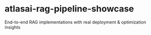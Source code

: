 # atlasai-rag-pipeline-showcase
End-to-end RAG implementations with real deployment &amp; optimization insights
